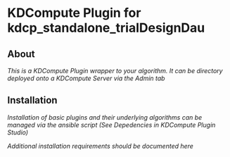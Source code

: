 # KDCompute Plugin for kdcp_standalone_trialDesignDau

## About

*This is a KDCompute Plugin wrapper to your algorithm. It can be directory deployed onto a KDCompute Server via the Admin tab*

## Installation

*Installation of basic plugins and their underlying algorithms can be managed via the ansible script (See Depedencies in KDCompute Plugin Studio)*

*Additional installation requirements should be documented here*